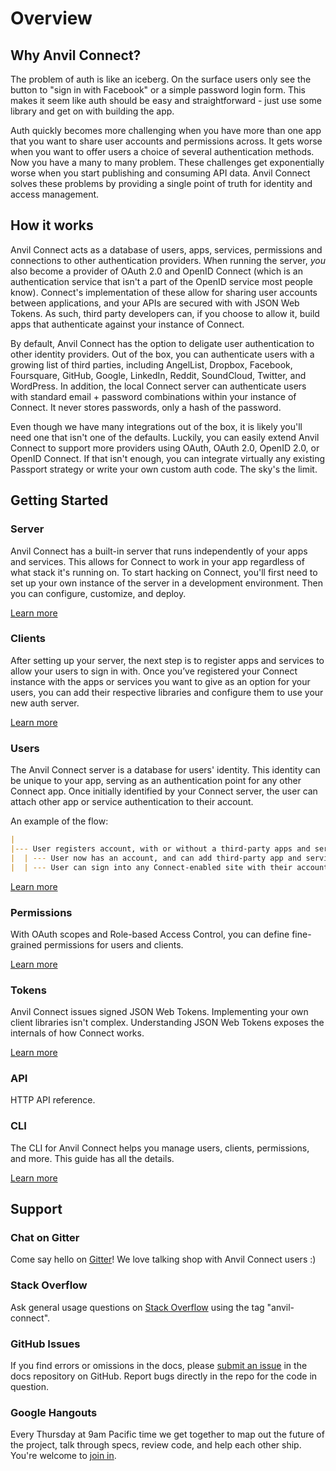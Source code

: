 <!-- TODO: 
    [ ] - Rewrite "Learn More" text for links in Getting Started sections
-->

# Overview

## Why Anvil Connect?

The problem of auth is like an iceberg. On the surface users only see the button to "sign in with Facebook" or a simple password login form. This makes  it seem like auth should be easy and straightforward - just use some library and get on with building the app.

Auth quickly becomes more challenging when you have more than one app that you want to share user accounts and permissions across. It gets worse when you want to offer users a choice of several authentication methods. Now you have a many to many problem. These challenges get exponentially worse when you start publishing and consuming API data. Anvil Connect solves these problems by providing a single point of truth for identity and access management.



## How it works
<!-- Is this Connect or Connect's server that acts as a database? -->
Anvil Connect acts as a database of users, apps, services, permissions and connections to other authentication providers. When running the server, _you_ also become a provider of OAuth 2.0 and OpenID Connect (which is an authentication service that isn't a part of the OpenID service most people know). Connect's implementation of these allow for sharing user accounts between applications, and your APIs are secured with with JSON Web Tokens. As such, third party developers can, if you choose to allow it, build apps that authenticate against your instance of Connect.

By default, Anvil Connect has the option to deligate user authentication to other identity providers. Out of the box, you can authenticate users with a growing list of third parties, including AngelList, Dropbox, Facebook, Foursquare, GitHub, Google, LinkedIn, Reddit, SoundCloud, Twitter, and WordPress. In addition, the local Connect server can authenticate users with standard email + password combinations within your instance of Connect. It never stores passwords, only a hash of the password.

<!--     Is the hash salted? ^^^^^^^^^^^^^^^^^^^^^^ -->

Even though we have many integrations out of the box, it is likely you'll need one that isn't one of the defaults. Luckily, you can easily extend Anvil Connect to support more providers using OAuth, OAuth 2.0, OpenID 2.0, or OpenID Connect. If that isn't enough, you can integrate virtually any existing Passport strategy or write your own custom auth code. The sky's the limit.



## Getting Started

### Server

Anvil Connect has a built-in server that runs independently of your apps and services. This allows for Connect to work in your app regardless of what stack it's running on. To start hacking on Connect, you'll first need to set up your own instance of the server in a development environment. Then you can configure, customize, and deploy.

[Learn more](/docs/connect-docs/server/)

### Clients

After setting up your server, the next step is to register apps and services to allow your users to sign in with. Once you’ve registered your Connect instance with the apps or services you want to give as an option for your users, you can add their respective libraries and configure them to use your new auth server. 

[Learn more](/docs/connect-docs/clients/)

### Users

The Anvil Connect server is a database for users' identity. This identity can be unique to your app, serving as an authentication point for any other Connect app. Once initially identified by your Connect server, the user can attach other app or service authentication to their account. 

An example of the flow:
```Markdown
|
|--- User registers account, with or without a third-party apps and services authenticating the user.
|  | --- User now has an account, and can add third-party app and service affiliations whenever they'd like to.
|  | --- User can sign into any Connect-enabled site with their account from your site.
```

<!-- Question: How are peope going to log into site 2 with site 1's connect? -->

[Learn more](/docs/connect-docs/users/)

### Permissions

With OAuth scopes and Role-based Access Control, you can define fine-grained permissions for users and clients. 

[Learn more](/docs/connect-docs/permissions/)

### Tokens

Anvil Connect issues signed JSON Web Tokens. Implementing your own client libraries isn't complex. Understanding JSON Web Tokens exposes the internals of how Connect works. 

[Learn more](/docs/connect-docs/tokens/)

### API

HTTP API reference.

### CLI

The CLI for Anvil Connect helps you manage users, clients, permissions, and more. This guide has all the details.

[Learn more](/docs/connect-docs/cli/)

## Support

### Chat on Gitter

Come say hello on [Gitter](https://gitter.im/anvilresearch/connect)! We love talking shop with Anvil Connect users :)

### Stack Overflow

Ask general usage questions on [Stack Overflow](http://stackoverflow.com/questions/tagged/anvil-connect) using the tag "anvil-connect".

### GitHub Issues

If you find errors or omissions in the docs, please [submit an issue](https://github.com/anvilresearch/connect-docs/issues) in the docs repository on GitHub. Report bugs directly in the repo for the code in question.

### Google Hangouts

Every Thursday at 9am Pacific time we get together to map out the future of the project, talk through specs, review code, and help each other ship. You're welcome to [join in](https://plus.google.com/hangouts/_/anvil.io/anvil-connect?authuser=0).

